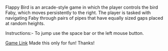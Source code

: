 Flappy Bird is an arcade-style game in which the player controls the bird Faby, which moves persistently to the right. The player is tasked with navigating Faby through pairs of pipes that have equally sized gaps placed at random heights.

Instructions:- 
To jump use the space bar or the left mouse button.

[Game Link](https://kibergrad.itch.io/flappybird)
Made this only for fun!
Thanks!
